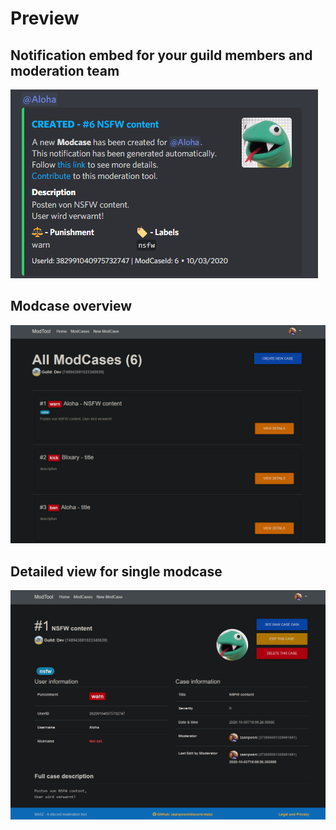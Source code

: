 # Preview

## Notification embed for your guild members and moderation team

<img src="embed.png"/>

## Modcase overview

<img src="modcases.png"/>

## Detailed view for single modcase

<img src="modcase.png"/>


